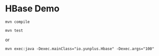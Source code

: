 # HBase Demo

```
mvn compile
```

```
mvn test
```
or

```
mvn exec:java -Dexec.mainClass="io.yunplus.Hbase" -Dexec.args="100"
```